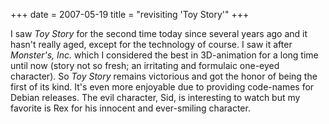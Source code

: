 +++
date = 2007-05-19
title = "revisiting 'Toy Story'"
+++

I saw *Toy Story* for the second time today since several years ago and
it hasn\'t really aged, except for the technology of course. I saw it
after *Monster\'s, Inc.* which I considered the best in 3D-animation for
a long time until now (story not so fresh; an irritating and formulaic
one-eyed character). So *Toy Story* remains victorious and got the honor
of being the first of its kind. It\'s even more enjoyable due to
providing code-names for Debian releases. The evil character, Sid, is
interesting to watch but my favorite is Rex for his innocent and
ever-smiling character.
